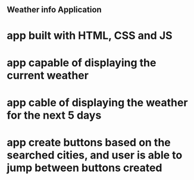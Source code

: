 ## Weather info Application 

# app built with HTML, CSS and JS

# app capable of displaying the current weather 

# app cable of displaying the weather for the next 5 days

# app create buttons based on the searched cities, and user is able to jump between buttons created 
